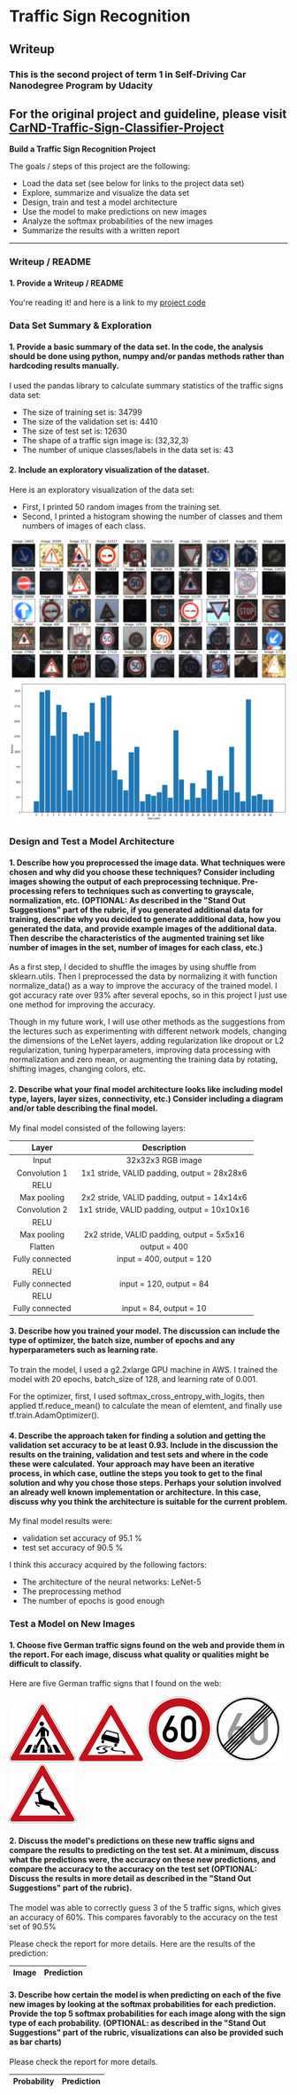 # **Traffic Sign Recognition** 

## Writeup

###  This is the second project of term 1 in Self-Driving Car Nanodegree Program by Udacity
For the original project and guideline, please visit [CarND-Traffic-Sign-Classifier-Project](https://github.com/udacity/CarND-Traffic-Sign-Classifier-Project)
---
**Build a Traffic Sign Recognition Project**

The goals / steps of this project are the following:
* Load the data set (see below for links to the project data set)
* Explore, summarize and visualize the data set
* Design, train and test a model architecture
* Use the model to make predictions on new images
* Analyze the softmax probabilities of the new images
* Summarize the results with a written report

[//]: # (Image References)

[image1]: ./examples/visualization.png "Visualization"
[image2]: ./examples/histogram.png "Histogram"
[image4]: ./examples/germany-road-signs-pedestrians-crossing.png "Traffic Sign 1: Pedestrians Crossing"
[image5]: ./examples/germany-road-signs-slippery.png "Traffic Sign 2: Slippery Road"
[image6]: ./examples/germany-speed-limit-sign-60.png "Traffic Sign 3: Speed Limit 60"
[image7]: ./examples/germany-end-speed-limit-sign-60.png "Traffic Sign 4: End Speed Limit 60"
[image8]: ./examples/germany-road-signs-wild-animals.png "Traffic Sign 5: Wild Animals"

---
### Writeup / README

#### 1. Provide a Writeup / README 

You're reading it! and here is a link to my [project code](https://github.com/duongquangduc/Udacity-CarND-Traffic-Sign-Classifier-Project/blob/master/Traffic_Sign_Classifier.ipynb)

### Data Set Summary & Exploration

#### 1. Provide a basic summary of the data set. In the code, the analysis should be done using python, numpy and/or pandas methods rather than hardcoding results manually.

I used the pandas library to calculate summary statistics of the traffic
signs data set:

* The size of training set is: 34799
* The size of the validation set is: 4410
* The size of test set is: 12630
* The shape of a traffic sign image is: (32,32,3)
* The number of unique classes/labels in the data set is: 43

#### 2. Include an exploratory visualization of the dataset.

Here is an exploratory visualization of the data set:
* First, I printed 50 random images from the training set.
* Second, I printed a histogram showing the number of classes and them numbers of images of each class.

![alt text][image1]
![alt text][image2]

### Design and Test a Model Architecture

#### 1. Describe how you preprocessed the image data. What techniques were chosen and why did you choose these techniques? Consider including images showing the output of each preprocessing technique. Pre-processing refers to techniques such as converting to grayscale, normalization, etc. (OPTIONAL: As described in the "Stand Out Suggestions" part of the rubric, if you generated additional data for training, describe why you decided to generate additional data, how you generated the data, and provide example images of the additional data. Then describe the characteristics of the augmented training set like number of images in the set, number of images for each class, etc.)

As a first step, I decided to shuffle the images by using shuffle from sklearn.utils.
Then I preprocessed the data by normalizing it with function normalize_data() as a way to improve the accuracy of the trained model. I got accuracy rate over 93% after several epochs, so in this project I just use one method for improving the accuracy. 

Though in my future work, I will use other methods as the suggestions from the lectures such as experimenting with different network models, changing the dimensions of the LeNet layers, adding regularization like dropout or L2 regularization, tuning hyperparameters, improving data processing with normalization and zero mean, or augmenting the training data by rotating, shifting images, changing colors, etc. 

#### 2. Describe what your final model architecture looks like including model type, layers, layer sizes, connectivity, etc.) Consider including a diagram and/or table describing the final model.

My final model consisted of the following layers:

| Layer         		|     Description	        					|
|:---------------------:|:---------------------------------------------:|
| Input         		| 32x32x3 RGB image   							|
| Convolution 1     	| 1x1 stride, VALID padding, output = 28x28x6 	|
| RELU			|												|
| Max pooling	      	| 2x2 stride, VALID padding, output = 14x14x6   |
| Convolution 2  	    | 1x1 stride, VALID padding, output = 10x10x16  |
| RELU					|												|
| Max pooling	      	| 2x2 stride, VALID padding, output = 5x5x16    |
| Flatten				| output = 400									|
| Fully connected		| input = 400, output = 120       	            |
| RELU					|												|
| Fully connected		| input = 120, output = 84       	            |
| RELU					|												|
| Fully connected		| input = 84, output = 10       	            |


#### 3. Describe how you trained your model. The discussion can include the type of optimizer, the batch size, number of epochs and any hyperparameters such as learning rate.

To train the model, I used a g2.2xlarge GPU machine in AWS. I trained the model with 20 epochs, batch_size of 128, and learning rate of 0.001.

For the optimizer, first, I used softmax_cross_entropy_with_logits, then applied tf.reduce_mean() to calculate the mean of elemtent, and finally use tf.train.AdamOptimizer().

#### 4. Describe the approach taken for finding a solution and getting the validation set accuracy to be at least 0.93. Include in the discussion the results on the training, validation and test sets and where in the code these were calculated. Your approach may have been an iterative process, in which case, outline the steps you took to get to the final solution and why you chose those steps. Perhaps your solution involved an already well known implementation or architecture. In this case, discuss why you think the architecture is suitable for the current problem.

My final model results were:
* validation set accuracy of 95.1 %
* test set accuracy of 90.5 %

I think this accuracy acquired by the following factors:
* The architecture of the neural networks: LeNet-5
* The preprocessing method
* The number of epochs is good enough

### Test a Model on New Images

#### 1. Choose five German traffic signs found on the web and provide them in the report. For each image, discuss what quality or qualities might be difficult to classify.

Here are five German traffic signs that I found on the web:

![alt text][image4] ![alt text][image5] ![alt text][image6] 
![alt text][image7] ![alt text][image8]

#### 2. Discuss the model's predictions on these new traffic signs and compare the results to predicting on the test set. At a minimum, discuss what the predictions were, the accuracy on these new predictions, and compare the accuracy to the accuracy on the test set (OPTIONAL: Discuss the results in more detail as described in the "Stand Out Suggestions" part of the rubric).

The model was able to correctly guess 3 of the 5 traffic signs, which gives an accuracy of 60%. This compares favorably to the accuracy on the test set of 90.5%

Please check the report for more details.
Here are the results of the prediction:


| Image			        |     Prediction	        					| 
|:---------------------:|:---------------------------------------------:				| 


#### 3. Describe how certain the model is when predicting on each of the five new images by looking at the softmax probabilities for each prediction. Provide the top 5 softmax probabilities for each image along with the sign type of each probability. (OPTIONAL: as described in the "Stand Out Suggestions" part of the rubric, visualizations can also be provided such as bar charts)

Please check the report for more details.

| Probability         	|     Prediction	        					| 
|:---------------------:|:---------------------------------------------:| 
